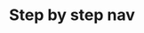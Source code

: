 ---
layout: frontend-template-documentation
sectionKey: Frontend templates
eleventyNavigation:
  parent: Frontend templates
title: Step by step nav
description: Step by step is primarily navigation and not a content format. It’s not designed to replace or compete with guidance.
figmaLink:
howItWorks:
  "Use step by step navigation to represent end-to-end journeys that:

  - have specific start and end points

  - require the user to interact with several pieces of guidance or transactions on GOV.UK

  - require the user to complete tasks in a specific order

  
  Step by steps can span guidance and transactions that belong to more than one department.

  ### Guidelines for not having a step by step

  Do not use step by step navigation:

  - when a user only needs to read guidance and not take a particular action

  - when the guidance or services that make up the journey aren’t on GOV.UK

  - when the journey isn’t linear, for example if you just want to present users with a series of options or to bring together related tasks


  You should not use step by step inside a service. Use the task list pattern instead. If a department wants to use the step by step pattern inside a service in order to track a user’s progress through a service, they cannot use step by step. 

  

  ### Examples of when not to use step by step

  We wouldn’t create a step by step to help users decide what kind of visa to apply for because it’s not a linear journey, it’s just a collection of options. But we could create one about what to do to come to the UK to study, and one of the tasks might be about finding the right visa to apply for. 


  We wouldn’t create a step by step for teachers on how to manage their workload because because it’s made up of a collection of related tasks. It’s not a linear journey with a start and an end."
examples:
  0:
    title: "Get Tax-Free Childcare: step by step"
    link: https://www.gov.uk/get-tax-free-childcare
  1:
    title: "Tell DVLA you've changed address: step by step"
    link: https://www.gov.uk/tell-dvla-changed-address
  2:
    title: "Set up a limited company: step by step"
    link: https://www.gov.uk/set-up-limited-company
contentDataLink: https://content-data.publishing.service.gov.uk/content?submitted=true&date_range=past-30-days&search_term=&document_type=step_by_step_nav&organisation_id=all
contentSchema:
  title: step_by_step_nav
  link: https://docs.publishing.service.gov.uk/content-schemas/step_by_step_nav.html
contentType:
  title: step_by_step_nav
  link: https://docs.publishing.service.gov.uk/document-types/step_by_step_nav.html
publishingApp: collections publisher
renderingApp: collections
components:
  0:
    componentName: Layout super navigation header
    componentURL: https://components.publishing.service.gov.uk/component-guide/layout_super_navigation_header
    generated: auto
    input:
  1:
    componentName: Breadcrumbs
    componentURL: https://components.publishing.service.gov.uk/component-guide/breadcrumbs
    generated: auto
    input: Tags > taken to [content tagger](https://docs.publishing.service.gov.uk/repos/content-tagger.html) > Primary mainstream browse page
  2:
    componentName: Page title
    componentURL: https://components.publishing.service.gov.uk/component-guide/title
    generated: publisher
    input: Title (required)
  3:
    componentName: Govspeak content
    componentURL: https://components.publishing.service.gov.uk/component-guide/govspeak
    generated: publisher
    input: Introduction (required)
  4:
    componentName: Step by step navigation
    componentURL: https://components.publishing.service.gov.uk/component-guide/step_by_step_nav
    generated: auto
    input: Steps > Step title (required) + Step label + Content, tasks and links
  5:
    componentName: Feedback
    componentURL: https://components.publishing.service.gov.uk/component-guide/feedback
    generated: auto
    input:
  6:
    componentName: Layout footer
    componentURL: https://components.publishing.service.gov.uk/component-guide/layout_footer
    generated: auto
    input:
insights:
  0:
    title:
    link:
    description:
    date:
issues:
  0:
    title:
    link:
issueLink:
---
